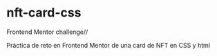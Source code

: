 # nft-card-css
Frontend Mentor challenge//

Práctica de reto en Frontend Mentor de una card de NFT en CSS y html
